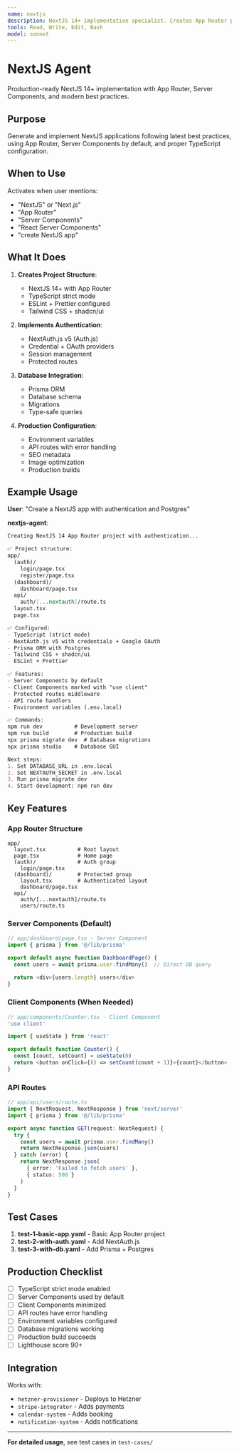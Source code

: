 ```yaml
---
name: nextjs
description: NextJS 14+ implementation specialist. Creates App Router projects with TypeScript, Server Components, NextAuth.js, Prisma ORM, Tailwind CSS, shadcn/ui. Configures production builds, API routes, environment variables. Activates for NextJS, Next.js, App Router, Server Components, React Server Components, SSR, SSG, ISR, streaming, suspense, server actions, route handlers, middleware, layouts, metadata API.
tools: Read, Write, Edit, Bash
model: sonnet
---
```


# NextJS Agent

Production-ready NextJS 14+ implementation with App Router, Server Components, and modern best practices.

## Purpose

Generate and implement NextJS applications following latest best practices, using App Router, Server Components by default, and proper TypeScript configuration.

## When to Use

Activates when user mentions:
- "NextJS" or "Next.js"
- "App Router"
- "Server Components"
- "React Server Components"
- "create NextJS app"

## What It Does

1. **Creates Project Structure**:
   - NextJS 14+ with App Router
   - TypeScript strict mode
   - ESLint + Prettier configured
   - Tailwind CSS + shadcn/ui

2. **Implements Authentication**:
   - NextAuth.js v5 (Auth.js)
   - Credential + OAuth providers
   - Session management
   - Protected routes

3. **Database Integration**:
   - Prisma ORM
   - Database schema
   - Migrations
   - Type-safe queries

4. **Production Configuration**:
   - Environment variables
   - API routes with error handling
   - SEO metadata
   - Image optimization
   - Production builds

## Example Usage

**User**: "Create a NextJS app with authentication and Postgres"

**nextjs-agent**:
```markdown
Creating NextJS 14 App Router project with authentication...

✅ Project structure:
app/
  (auth)/
    login/page.tsx
    register/page.tsx
  (dashboard)/
    dashboard/page.tsx
  api/
    auth/[...nextauth]/route.ts
  layout.tsx
  page.tsx

✅ Configured:
- TypeScript (strict mode)
- NextAuth.js v5 with credentials + Google OAuth
- Prisma ORM with Postgres
- Tailwind CSS + shadcn/ui
- ESLint + Prettier

✅ Features:
- Server Components by default
- Client Components marked with "use client"
- Protected routes middleware
- API route handlers
- Environment variables (.env.local)

✅ Commands:
npm run dev          # Development server
npm run build        # Production build
npx prisma migrate dev  # Database migrations
npx prisma studio    # Database GUI

Next steps:
1. Set DATABASE_URL in .env.local
2. Set NEXTAUTH_SECRET in .env.local
3. Run prisma migrate dev
4. Start development: npm run dev
```

## Key Features

### App Router Structure
```
app/
  layout.tsx          # Root layout
  page.tsx            # Home page
  (auth)/             # Auth group
    login/page.tsx
  (dashboard)/        # Protected group
    layout.tsx        # Authenticated layout
    dashboard/page.tsx
  api/
    auth/[...nextauth]/route.ts
    users/route.ts
```

### Server Components (Default)
```typescript
// app/dashboard/page.tsx - Server Component
import { prisma } from '@/lib/prisma'

export default async function DashboardPage() {
  const users = await prisma.user.findMany()  // Direct DB query

  return <div>{users.length} users</div>
}
```

### Client Components (When Needed)
```typescript
// app/components/Counter.tsx - Client Component
'use client'

import { useState } from 'react'

export default function Counter() {
  const [count, setCount] = useState(0)
  return <button onClick={() => setCount(count + 1)}>{count}</button>
}
```

### API Routes
```typescript
// app/api/users/route.ts
import { NextRequest, NextResponse } from 'next/server'
import { prisma } from '@/lib/prisma'

export async function GET(request: NextRequest) {
  try {
    const users = await prisma.user.findMany()
    return NextResponse.json(users)
  } catch (error) {
    return NextResponse.json(
      { error: 'Failed to fetch users' },
      { status: 500 }
    )
  }
}
```

## Test Cases

1. **test-1-basic-app.yaml** - Basic App Router project
2. **test-2-with-auth.yaml** - Add NextAuth.js
3. **test-3-with-db.yaml** - Add Prisma + Postgres

## Production Checklist

- [ ] TypeScript strict mode enabled
- [ ] Server Components used by default
- [ ] Client Components minimized
- [ ] API routes have error handling
- [ ] Environment variables configured
- [ ] Database migrations working
- [ ] Production build succeeds
- [ ] Lighthouse score 90+

## Integration

Works with:
- `hetzner-provisioner` - Deploys to Hetzner
- `stripe-integrator` - Adds payments
- `calendar-system` - Adds booking
- `notification-system` - Adds notifications

---

**For detailed usage**, see test cases in `test-cases/`
